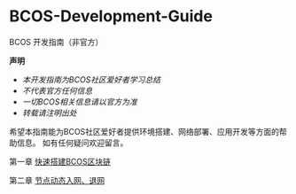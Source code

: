 # BCOS-Development-Guide
BCOS 开发指南（非官方）

**声明**
- *本开发指南为BCOS社区爱好者学习总结*
- *不代表官方任何信息*
- *一切BCOS相关信息请以官方为准*
- *转载请注明出处*

希望本指南能为BCOS社区爱好者提供环境搭建、网络部署、应用开发等方面的帮助信息。
如有任何疑问欢迎留言。

第一章 [快速搭建BCOS区块链](https://github.com/toxotguo/BCOS-Development-Guide/blob/master/chapter-01.md)

第二章 [节点动态入网、退网](https://github.com/toxotguo/BCOS-Development-Guide/blob/master/chapter-02.md)

